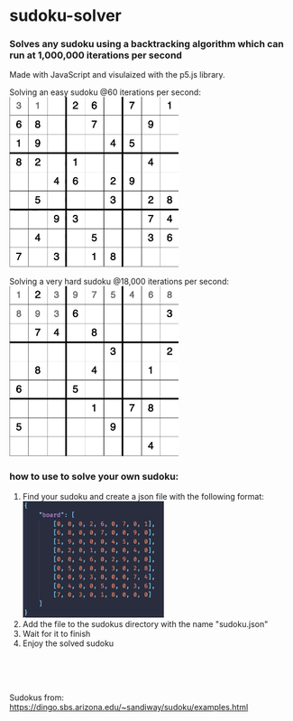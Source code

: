 # sudoku-solver

### Solves any sudoku using a backtracking algorithm which can run at 1,000,000 iterations per second

Made with JavaScript and visulaized with the p5.js library.

Solving an easy sudoku @60 iterations per second:
<br>
<img src="gif/sudoku-solver-easy.gif" width="300px">

Solving a very hard sudoku @18,000 iterations per second:
<br>
<img src="gif/sudoku-solver-hard.gif" width="300px">

### how to use to solve your own sudoku:

1. Find your sudoku and create a json file with the following format:
   <br>
   <img src="gif/json-format.png" width="250px">
2. Add the file to the sudokus directory with the name "sudoku.json"
3. Wait for it to finish
4. Enjoy the solved sudoku

<br>
<br>
<br>

Sudokus from: https://dingo.sbs.arizona.edu/~sandiway/sudoku/examples.html
